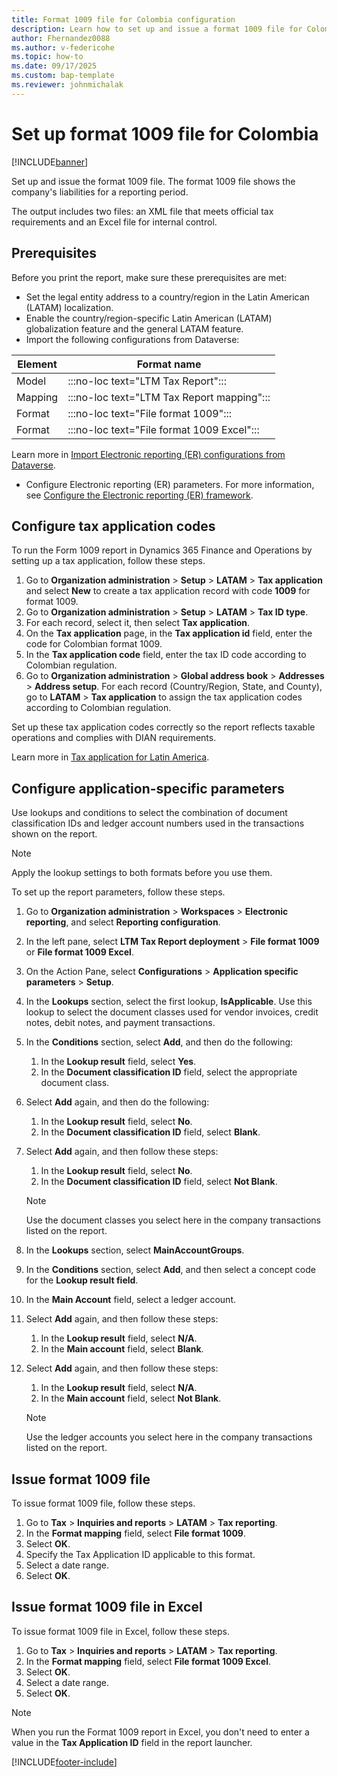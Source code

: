 ```yaml
---
title: Format 1009 file for Colombia configuration
description: Learn how to set up and issue a format 1009 file for Colombia, including prerequisites and an outline on configuring application-specific parameters.
author: Fhernandez0088
ms.author: v-federicohe
ms.topic: how-to
ms.date: 09/17/2025
ms.custom: bap-template
ms.reviewer: johnmichalak
---
```


# Set up format 1009 file for Colombia

[!INCLUDE[banner](../../includes/banner.md)]

Set up and issue the format 1009 file. The format 1009 file shows the company's liabilities for a reporting period.

The output includes two files: an XML file that meets official tax requirements and an Excel file for internal control.

## Prerequisites

Before you print the report, make sure these prerequisites are met:

- Set the legal entity address to a country/region in the Latin American (LATAM) localization.
- Enable the country/region-specific Latin American (LATAM) globalization feature and the general LATAM feature.
- Import the following configurations from Dataverse:

| Element | Format name |
|---------|-------------|
| Model | :::no-loc text="LTM Tax Report"::: |
| Mapping | :::no-loc text="LTM Tax Report mapping"::: |
| Format | :::no-loc text="File format 1009"::: |
| Format | :::no-loc text="File format 1009 Excel"::: |

Learn more in [Import Electronic reporting (ER) configurations from Dataverse](../global/workspace/gsw-import-er-config-dataverse.md).

- Configure Electronic reporting (ER) parameters. For more information, see [Configure the Electronic reporting (ER) framework](../../../fin-ops-core/dev-itpro/analytics/electronic-reporting-er-configure-parameters.md).

## Configure tax application codes

To run the Form 1009 report in Dynamics 365 Finance and Operations by setting up a tax application, follow these steps.

1. Go to **Organization administration** \> **Setup** \> **LATAM** \> **Tax application** and select **New** to create a tax application record with code **1009** for format 1009.
1. Go to **Organization administration** \> **Setup** \> **LATAM** \> **Tax ID type**.
1. For each record, select it, then select **Tax application**.
1. On the **Tax application** page, in the **Tax application id** field, enter the code for Colombian format 1009.
1. In the **Tax application code** field, enter the tax ID code according to Colombian regulation.
1. Go to **Organization administration** \> **Global address book** \> **Addresses** \> **Address setup**. For each record (Country/Region, State, and County), go to **LATAM** \> **Tax application** to assign the tax application codes according to Colombian regulation.

Set up these tax application codes correctly so the report reflects taxable operations and complies with DIAN requirements.

Learn more in [Tax application for Latin America](../ltm-core-tax-application.md).

## Configure application-specific parameters

Use lookups and conditions to select the combination of document classification IDs and ledger account numbers used in the transactions shown on the report.

> [!NOTE]
> Apply the lookup settings to both formats before you use them.

To set up the report parameters, follow these steps.

1. Go to **Organization administration** \> **Workspaces** \> **Electronic reporting**, and select **Reporting configuration**.
1. In the left pane, select **LTM Tax Report deployment** \> **File format 1009** or **File format 1009 Excel**.
1. On the Action Pane, select **Configurations** \> **Application specific parameters** \> **Setup**.
1. In the **Lookups** section, select the first lookup, **IsApplicable**. Use this lookup to select the document classes used for vendor invoices, credit notes, debit notes, and payment transactions.
1. In the **Conditions** section, select **Add**, and then do the following:

    1. In the **Lookup result** field, select **Yes**.
    1. In the **Document classification ID** field, select the appropriate document class.

1. Select **Add** again, and then do the following:

    1. In the **Lookup result** field, select **No**.
    1. In the **Document classification ID** field, select **Blank**.

1. Select **Add** again, and then follow these steps:

    1. In the **Lookup result** field, select **No**.
    1. In the **Document classification ID** field, select **Not Blank**.

    > [!NOTE]
    > Use the document classes you select here in the company transactions listed on the report.

1. In the **Lookups** section, select **MainAccountGroups**.
1. In the **Conditions** section, select **Add**, and then select a concept code for the **Lookup result field**.
1. In the **Main Account** field, select a ledger account.
1. Select **Add** again, and then follow these steps:

    1. In the **Lookup result** field, select **N/A**.
    1. In the **Main account** field, select **Blank**.

1. Select **Add** again, and then follow these steps:

    1. In the **Lookup result** field, select **N/A**.
    1. In the **Main account** field, select **Not Blank**.

    > [!NOTE]
    > Use the ledger accounts you select here in the company transactions listed on the report.

## Issue format 1009 file

To issue format 1009 file, follow these steps.

1. Go to **Tax** > **Inquiries and reports** > **LATAM** > **Tax reporting**.
1. In the **Format mapping** field, select **File format 1009**.
1. Select **OK**.
1. Specify the Tax Application ID applicable to this format.
1. Select a date range.
1. Select **OK**.

## Issue format 1009 file in Excel

To issue format 1009 file in Excel, follow these steps.

1. Go to **Tax** \> **Inquiries and reports** \> **LATAM** \> **Tax reporting**.
1. In the **Format mapping** field, select **File format 1009 Excel**.
1. Select **OK**.
1. Select a date range.
1. Select **OK**.

> [!NOTE]
> When you run the Format 1009 report in Excel, you don't need to enter a value in the **Tax Application ID** field in the report launcher.

[!INCLUDE[footer-include](../../../includes/footer-banner.md)]

